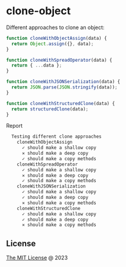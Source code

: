 # clone-object

Different approaches to clone an object:

```js
function cloneWithObjectAssign(data) {
  return Object.assign({}, data);
}

function cloneWithSpreadOperator(data) {
  return { ...data };
}

function cloneWithJSONSerialization(data) {
  return JSON.parse(JSON.stringify(data));
}

function cloneWithStructuredClone(data) {
  return structuredClone(data);
}
```

Report

```md
  Testing different clone approaches
    cloneWithObjectAssign
      ✓ should make a shallow copy
      ✕ should make a deep copy
      ✓ should make a copy methods
    cloneWithSpreadOperator
      ✓ should make a shallow copy
      ✕ should make a deep copy
      ✓ should make a copy methods
    cloneWithJSONSerialization
      ✓ should make a shallow copy
      ✓ should make a deep copy
      ✕ should make a copy methods
    cloneWithStructuredClone
      ✓ should make a shallow copy
      ✓ should make a deep copy
      ✕ should make a copy methods
```

## License

[The MIT License](http://piecioshka.mit-license.org) @ 2023
